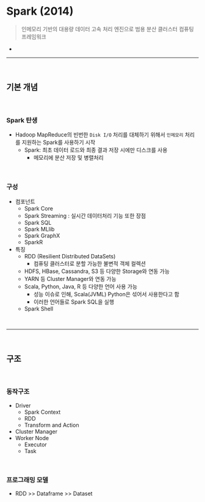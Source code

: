 # Spark (2014)
> 인메모리 기반의 대용량 데이터 고속 처리 엔진으로 범용 분산 클러스터 컴퓨팅 프레임워크
* 

<hr>
<br>

## 기본 개념
#### 

<br>

### Spark 탄생
* Hadoop MapReduce의 빈번한 `Disk I/O` 처리를 대체하기 위해서 `인메모리` 처리를 지원하는 Spark를 사용하기 시작
  * Spark: 최초 데이터 로드와 최종 결과 저장 시에만 디스크를 사용 
    * 메모리에 분산 저장 및 병렬처리

<br>

### 구성
* 컴포넌트
  * Spark Core
  * Spark Streaming : 실시간 데이터처리 기능 또한 장점
  * Spark SQL
  * Spark MLlib
  * Spark GraphX
  * SparkR
* 특징
  * RDD (Resilient Distributed DataSets) 
    * 컴퓨팅 클러스터로 분할 가능한 불변적 객체 컬렉션
  * HDFS, HBase, Cassandra, S3 등 다양한 Storage와 연동 가능
  * YARN 등 Cluster Manager와 연동 가능
  * Scala, Python, Java, R 등 다양한 언어 사용 가능
    * 성능 이슈로 인해, Scala(JVML) Python은 섞어서 사용한다고 함
    * 이러한 언어들로 Spark SQL을 실행
  * Spark Shell

<br>
<hr>
<br>

## 구조 
#### 

<br>

### 동작구조
* Driver
  * Spark Context
  * RDD
  * Transform and Action
* Cluster Manager
* Worker Node
  * Executor
  * Task


<br>

### 프로그래밍 모델
* RDD >> Dataframe >> Dataset
